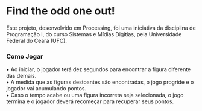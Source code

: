 # Find the odd one out!

Este projeto, desenvolvido em Processing, foi uma iniciativa da disciplina de Programação I, do curso Sistemas e Mídias Digitias, pela Universidade Federal do Ceará (UFC).

### Como Jogar
• Ao iniciar, o jogador terá dez segundos para encontrar a figura diferente das demais. <br>
• A medida que as figuras destoantes são encontradas, o jogo progride e o jogador vai acumulando pontos. <br>
• Caso o tempo acabe ou uma figura incorreta seja selecionada, o jogo termina e o jogador deverá recomeçar para recuperar seus pontos.

